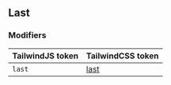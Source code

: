 ## Last

### Modifiers

| TailwindJS token | TailwindCSS token |
| ----- | ----- |
| `last` | [last](https://tailwindcss.com/docs/hover-focus-and-other-states#last) |